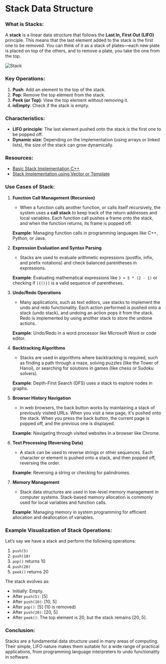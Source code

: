 # Stack Data Structure

### What is Stacks:
A **stack** is a linear data structure that follows the **Last In, First Out (LIFO)** principle. This means that the last element added to the stack is the first one to be removed. You can think of it as a stack of plates—each new plate is placed on top of the others, and to remove a plate, you take the one from the top.

![Stack](./images/stack.jpg)

### Key Operations:
1. **Push**: Add an element to the top of the stack.
2. **Pop**: Remove the top element from the stack.
3. **Peek (or Top)**: View the top element without removing it.
4. **isEmpty**: Check if the stack is empty.

### Characteristics:
- **LIFO principle**: The last element pushed onto the stack is the first one to be popped off.
- **Dynamic size**: Depending on the implementation (using arrays or linked lists), the size of the stack can grow dynamically.

### Resources:

- [Basic Stack Implementation C++](./StackImplementation.md)
- [Stack Implementation using Vector<T> or Template<T>](./AdtStack.cpp)

### Use Cases of Stack:

1. **Function Call Management (Recursion)**
   - When a function calls another function, or calls itself recursively, the system uses a **call stack** to keep track of the return addresses and local variables. Each function call pushes a frame onto the stack, and when the function returns, its frame is popped off.
   
   **Example**: Managing function calls in programming languages like C++, Python, or Java.

2. **Expression Evaluation and Syntax Parsing**
   - Stacks are used to evaluate arithmetic expressions (postfix, infix, and prefix notations) and check balanced parentheses in expressions.
   
   **Example**: Evaluating mathematical expressions like `3 + 5 * (2 - 1)` or checking if `[{()}]` is a valid sequence of parentheses.

3. **Undo/Redo Operations**
   - Many applications, such as text editors, use stacks to implement the undo and redo functionality. Each action performed is pushed onto a stack (undo stack), and undoing an action pops it from the stack. Redo is implemented by using another stack to store the undone actions.
   
   **Example**: Undo/Redo in a word processor like Microsoft Word or code editor.

4. **Backtracking Algorithms**
   - Stacks are used in algorithms where backtracking is required, such as finding a path through a maze, solving puzzles (like the Tower of Hanoi), or searching for solutions in games (like chess or Sudoku solvers).
   
   **Example**: Depth-First Search (DFS) uses a stack to explore nodes in graphs.

5. **Browser History Navigation**
   - In web browsers, the back button works by maintaining a stack of previously visited URLs. When you visit a new page, it's pushed onto the stack. When you press the back button, the current page is popped off, and the previous one is displayed.
   
   **Example**: Navigating through visited websites in a browser like Chrome.

6. **Text Processing (Reversing Data)**
   - A stack can be used to reverse strings or other sequences. Each character or element is pushed onto a stack, and then popped off, reversing the order.
   
   **Example**: Reversing a string or checking for palindromes.

7. **Memory Management**
   - Stack data structures are used in low-level memory management in computer systems. Stack-based memory allocation is commonly used for local variables and function calls.

   **Example**: Managing memory in system programming for efficient allocation and deallocation of variables.

### Example Visualization of Stack Operations:

Let’s say we have a stack and perform the following operations:
1. `push(5)`
2. `push(10)`
3. `pop()` returns 10
4. `push(20)`
5. `peek()` returns 20

The stack evolves as:
- Initially: Empty.
- After `push(5)`: [5]
- After `push(10)`: [10, 5]
- After `pop()`: [5] (10 is removed)
- After `push(20)`: [20, 5]
- After `peek()`: The top element is 20, but the stack remains [20, 5].

### Conclusion:
Stacks are a fundamental data structure used in many areas of computing. Their simple, LIFO nature makes them suitable for a wide range of practical applications, from programming language interpreters to undo functionality in software.
